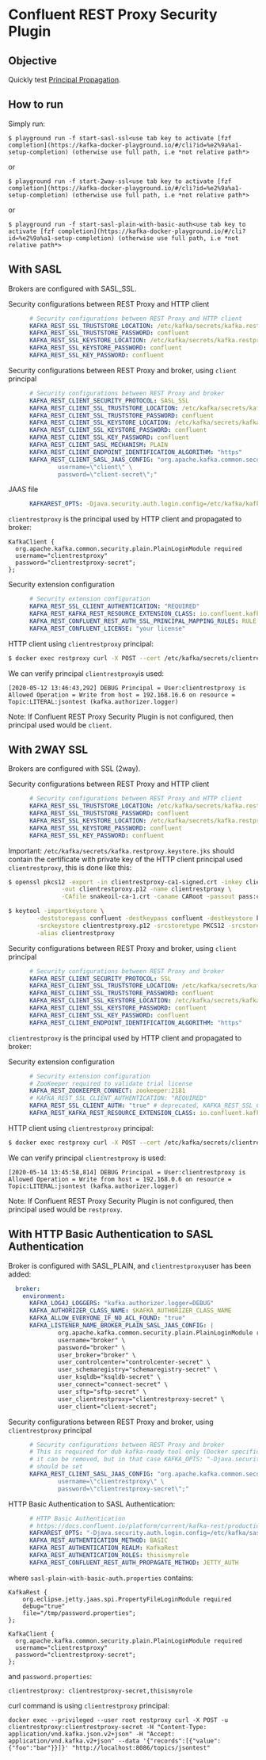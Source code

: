 # Confluent REST Proxy Security Plugin

## Objective

Quickly test [Principal Propagation](https://docs.confluent.io/current/confluent-security-plugins/kafka-rest/principal_propagation.html#principal-propagation).


## How to run

Simply run:

```
$ playground run -f start-sasl-ssl<use tab key to activate [fzf completion](https://kafka-docker-playground.io/#/cli?id=%e2%9a%a1-setup-completion) (otherwise use full path, i.e *not relative path*>
```

or

```
$ playground run -f start-2way-ssl<use tab key to activate [fzf completion](https://kafka-docker-playground.io/#/cli?id=%e2%9a%a1-setup-completion) (otherwise use full path, i.e *not relative path*>
```

or

```
$ playground run -f start-sasl-plain-with-basic-auth<use tab key to activate [fzf completion](https://kafka-docker-playground.io/#/cli?id=%e2%9a%a1-setup-completion) (otherwise use full path, i.e *not relative path*>
```

## With SASL

Brokers are configured with SASL_SSL.

Security configurations between REST Proxy and HTTP client

```yml
      # Security configurations between REST Proxy and HTTP client
      KAFKA_REST_SSL_TRUSTSTORE_LOCATION: /etc/kafka/secrets/kafka.restproxy.truststore.jks
      KAFKA_REST_SSL_TRUSTSTORE_PASSWORD: confluent
      KAFKA_REST_SSL_KEYSTORE_LOCATION: /etc/kafka/secrets/kafka.restproxy.keystore.jks
      KAFKA_REST_SSL_KEYSTORE_PASSWORD: confluent
      KAFKA_REST_SSL_KEY_PASSWORD: confluent
```

Security configurations between REST Proxy and broker, using `client` principal

```yml
      # Security configurations between REST Proxy and broker
      KAFKA_REST_CLIENT_SECURITY_PROTOCOL: SASL_SSL
      KAFKA_REST_CLIENT_SSL_TRUSTSTORE_LOCATION: /etc/kafka/secrets/kafka.restproxy.truststore.jks
      KAFKA_REST_CLIENT_SSL_TRUSTSTORE_PASSWORD: confluent
      KAFKA_REST_CLIENT_SSL_KEYSTORE_LOCATION: /etc/kafka/secrets/kafka.restproxy.keystore.jks
      KAFKA_REST_CLIENT_SSL_KEYSTORE_PASSWORD: confluent
      KAFKA_REST_CLIENT_SSL_KEY_PASSWORD: confluent
      KAFKA_REST_CLIENT_SASL_MECHANISM: PLAIN
      KAFKA_REST_CLIENT_ENDPOINT_IDENTIFICATION_ALGORITHM: "https"
      KAFKA_REST_CLIENT_SASL_JAAS_CONFIG: "org.apache.kafka.common.security.plain.PlainLoginModule required \
              username=\"client\" \
              password=\"client-secret\";"

```

JAAS file

```yml
      KAFKAREST_OPTS: -Djava.security.auth.login.config=/etc/kafka/kafka-rest.jaas.conf
```

`clientrestproxy` is the principal used by HTTP client and propagated to broker:

```
KafkaClient {
  org.apache.kafka.common.security.plain.PlainLoginModule required
  username="clientrestproxy"
  password="clientrestproxy-secret";
};
```

Security extension configuration

```yml
      # Security extension configuration
      KAFKA_REST_SSL_CLIENT_AUTHENTICATION: "REQUIRED"
      KAFKA_REST_KAFKA_REST_RESOURCE_EXTENSION_CLASS: io.confluent.kafkarest.security.KafkaRestSecurityResourceExtension
      KAFKA_REST_CONFLUENT_REST_AUTH_SSL_PRINCIPAL_MAPPING_RULES: RULE:^CN=(.*?),OU=TEST.*$$/$$1/,DEFAULT
      KAFKA_REST_CONFLUENT_LICENSE: "your license"
```

HTTP client using `clientrestproxy` principal:

```bash
$ docker exec restproxy curl -X POST --cert /etc/kafka/secrets/clientrestproxy.certificate.pem --key /etc/kafka/secrets/clientrestproxy.key --tlsv1.2 --cacert /etc/kafka/secrets/snakeoil-ca-1.crt -H "Content-Type: application/vnd.kafka.json.v2+json" -H "Accept: application/vnd.kafka.v2+json" --data '{"records":[{"value":{"foo":"bar"}}]}' "https://localhost:8086/topics/jsontest"
```

We can verify principal `clientrestproxy`is used:

```log
[2020-05-12 13:46:43,292] DEBUG Principal = User:clientrestproxy is Allowed Operation = Write from host = 192.168.16.6 on resource = Topic:LITERAL:jsontest (kafka.authorizer.logger)
```

Note: If Confluent REST Proxy Security Plugin is not configured, then principal used would be `client`.


## With 2WAY SSL

Brokers are configured with SSL (2way).

Security configurations between REST Proxy and HTTP client

```yml
      # Security configurations between REST Proxy and HTTP client
      KAFKA_REST_SSL_TRUSTSTORE_LOCATION: /etc/kafka/secrets/kafka.restproxy.truststore.jks
      KAFKA_REST_SSL_TRUSTSTORE_PASSWORD: confluent
      KAFKA_REST_SSL_KEYSTORE_LOCATION: /etc/kafka/secrets/kafka.restproxy.keystore.jks
      KAFKA_REST_SSL_KEYSTORE_PASSWORD: confluent
      KAFKA_REST_SSL_KEY_PASSWORD: confluent
```

Important: `/etc/kafka/secrets/kafka.restproxy.keystore.jks` should contain the certificate with private key of the HTTP client principal used `clientrestproxy`, this is done like this:

```bash
$ openssl pkcs12 -export -in clientrestproxy-ca1-signed.crt -inkey clientrestproxy.key \
               -out clientrestproxy.p12 -name clientrestproxy \
               -CAfile snakeoil-ca-1.crt -caname CARoot -passout pass:confluent

$ keytool -importkeystore \
        -deststorepass confluent -destkeypass confluent -destkeystore kafka.restproxy.keystore.jks \
        -srckeystore clientrestproxy.p12 -srcstoretype PKCS12 -srcstorepass confluent \
        -alias clientrestproxy
```

Security configurations between REST Proxy and broker, using `client` principal

```yml
      # Security configurations between REST Proxy and broker
      KAFKA_REST_CLIENT_SECURITY_PROTOCOL: SSL
      KAFKA_REST_CLIENT_SSL_TRUSTSTORE_LOCATION: /etc/kafka/secrets/kafka.restproxy.truststore.jks
      KAFKA_REST_CLIENT_SSL_TRUSTSTORE_PASSWORD: confluent
      KAFKA_REST_CLIENT_SSL_KEYSTORE_LOCATION: /etc/kafka/secrets/kafka.restproxy.keystore.jks
      KAFKA_REST_CLIENT_SSL_KEYSTORE_PASSWORD: confluent
      KAFKA_REST_CLIENT_SSL_KEY_PASSWORD: confluent
      KAFKA_REST_CLIENT_ENDPOINT_IDENTIFICATION_ALGORITHM: "https"

```

`clientrestproxy` is the principal used by HTTP client and propagated to broker:


Security extension configuration

```yml
      # Security extension configuration
      # ZooKeeper required to validate trial license
      KAFKA_REST_ZOOKEEPER_CONNECT: zookeeper:2181
      # KAFKA_REST_SSL_CLIENT_AUTHENTICATION: "REQUIRED"
      KAFKA_REST_SSL_CLIENT_AUTH: "true" # deprecated, KAFKA_REST_SSL_CLIENT_AUTHENTICATION: "REQUIRED"
      KAFKA_REST_KAFKA_REST_RESOURCE_EXTENSION_CLASS: io.confluent.kafkarest.security.KafkaRestSecurityResourceExtension
```

HTTP client using `clientrestproxy` principal:

```bash
$ docker exec restproxy curl -X POST --cert /etc/kafka/secrets/clientrestproxy.certificate.pem --key /etc/kafka/secrets/clientrestproxy.key --tlsv1.2 --cacert /etc/kafka/secrets/snakeoil-ca-1.crt -H "Content-Type: application/vnd.kafka.json.v2+json" -H "Accept: application/vnd.kafka.v2+json" --data '{"records":[{"value":{"foo":"bar"}}]}' "https://restproxy:8086/topics/jsontest"
```

We can verify principal `clientrestproxy` is used:

```log
[2020-05-14 13:45:58,814] DEBUG Principal = User:clientrestproxy is Allowed Operation = Write from host = 192.168.0.6 on resource = Topic:LITERAL:jsontest (kafka.authorizer.logger)
```

Note: If Confluent REST Proxy Security Plugin is not configured, then principal used would be `restproxy`.

## With HTTP Basic Authentication to SASL Authentication

Broker is configured with SASL_PLAIN, and `clientrestproxy`user has been added:

```yml
  broker:
    environment:
      KAFKA_LOG4J_LOGGERS: "kafka.authorizer.logger=DEBUG"
      KAFKA_AUTHORIZER_CLASS_NAME: $KAFKA_AUTHORIZER_CLASS_NAME
      KAFKA_ALLOW_EVERYONE_IF_NO_ACL_FOUND: "true"
      KAFKA_LISTENER_NAME_BROKER_PLAIN_SASL_JAAS_CONFIG: |
              org.apache.kafka.common.security.plain.PlainLoginModule required \
              username="broker" \
              password="broker" \
              user_broker="broker" \
              user_controlcenter="controlcenter-secret" \
              user_schemaregistry="schemaregistry-secret" \
              user_ksqldb="ksqldb-secret" \
              user_connect="connect-secret" \
              user_sftp="sftp-secret" \
              user_clientrestproxy="clientrestproxy-secret" \
              user_client="client-secret";
```


Security configurations between REST Proxy and broker, using `clientrestproxy` principal

```yml
      # Security configurations between REST Proxy and broker
      # This is required for dub kafka-ready tool only (Docker specific)
      # it can be removed, but in that case KAFKA_OPTS: "-Djava.security.auth.login.config=/etc/kafka/sasl-plain-with-basic-auth.properties"
      # should be set
      KAFKA_REST_CLIENT_SASL_JAAS_CONFIG: "org.apache.kafka.common.security.plain.PlainLoginModule required \
              username=\"clientrestproxy\" \
              password=\"clientrestproxy-secret\";"

```

HTTP Basic Authentication to SASL Authentication:

```yml
      # HTTP Basic Authentication
      # https://docs.confluent.io/platform/current/kafka-rest/production-deployment/rest-proxy/security.html#http-basic-authentication
      KAFKAREST_OPTS: "-Djava.security.auth.login.config=/etc/kafka/sasl-plain-with-basic-auth.properties"
      KAFKA_REST_AUTHENTICATION_METHOD: BASIC
      KAFKA_REST_AUTHENTICATION_REALM: KafkaRest
      KAFKA_REST_AUTHENTICATION_ROLES: thisismyrole
      KAFKA_REST_CONFLUENT_REST_AUTH_PROPAGATE_METHOD: JETTY_AUTH
```

where `sasl-plain-with-basic-auth.properties` contains:

```properties
KafkaRest {
    org.eclipse.jetty.jaas.spi.PropertyFileLoginModule required
    debug="true"
    file="/tmp/password.properties";
};

KafkaClient {
  org.apache.kafka.common.security.plain.PlainLoginModule required
  username="clientrestproxy"
  password="clientrestproxy-secret";
};
```

and `password.properties`:

```properties
clientrestproxy: clientrestproxy-secret,thisismyrole
```

curl command is using `clientrestproxy` principal:

```
docker exec --privileged --user root restproxy curl -X POST -u clientrestproxy:clientrestproxy-secret -H "Content-Type: application/vnd.kafka.json.v2+json" -H "Accept: application/vnd.kafka.v2+json" --data '{"records":[{"value":{"foo":"bar"}}]}' "http://localhost:8086/topics/jsontest"
```


